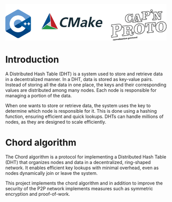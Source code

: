 ![Header](images/header.png)

# Introduction
A Distributed Hash Table (DHT) is a system used to store and retrieve data in a decentralized manner. In a DHT, data is stored as key-value pairs. Instead of storing all the data in one place, the keys and their corresponding values are distributed among many nodes. Each node is responsible for managing a portion of the data. 

When one wants to store or retrieve data, the system uses the key to determine which node is responsible for it. This is done using a hashing function, ensuring efficient and quick lookups. DHTs can handle millions of nodes, as they are designed to scale efficiently. 

# Chord algorithm
The Chord algorithm is a protocol for implementing a Distributed Hash Table (DHT) that organizes nodes and data in a decentralized, ring-shaped network. It enables efficient key lookups with minimal overhead, even as nodes dynamically join or leave the system.

This project implements the chord algorithm and in addition to improve the security of the P2P network implements measures such as symmetric encryption and proof-of-work. 
